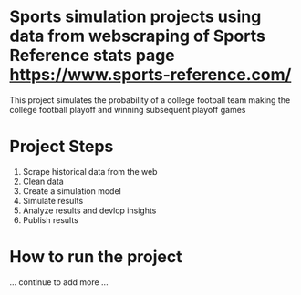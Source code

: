 # Sports simulation projects using data from webscraping of Sports Reference stats page https://www.sports-reference.com/
This project simulates the probability of a college football team making the college football playoff and winning subsequent playoff games

# Project Steps
1. Scrape historical data from the web
2. Clean data
3. Create a simulation model
4. Simulate results
5. Analyze results and devlop insights
6. Publish results

# How to run the project
... continue to add more ...